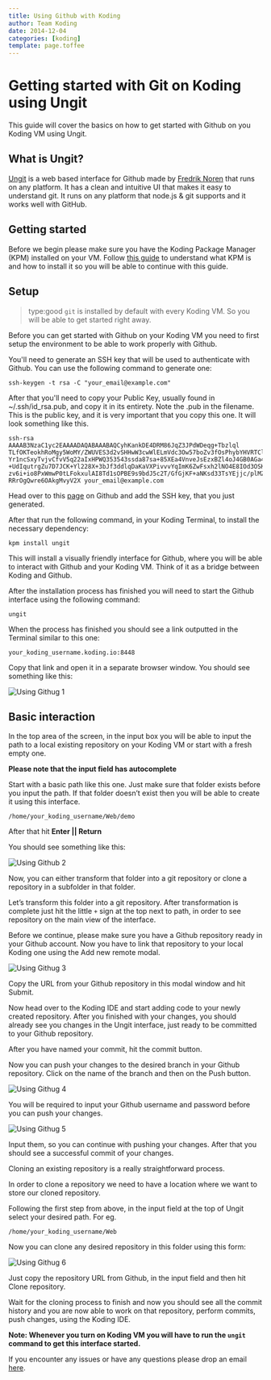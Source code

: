 ```yaml
---
title: Using Github with Koding
author: Team Koding
date: 2014-12-04
categories: [koding]
template: page.toffee
---
```


# Getting started with Git on Koding using Ungit

This guide will cover the basics on how to get started with Github on you Koding VM using Ungit.

## What is Ungit?

[Ungit](https://github.com/FredrikNoren/ungit) is a web based interface for Github made by [Fredrik Noren](https://github.com/FredrikNoren) that runs on any platform. It has a clean and intuitive UI that makes it easy to understand git. It runs on any platform that node.js & git supports and it works well with GitHub. 

## Getting started

Before we begin please make sure you have the Koding Package Manager (KPM) installed on your VM. Follow [this guide](http://learn.koding.com/kpm) to understand what KPM is and how to install it so you will be able to continue with this guide.

## Setup

> type:good
> `git` is installed by default with every Koding VM. So you will be able to get started right away.

Before you can get started with Github on your Koding VM you need to first setup the environment to be able to work properly with Github.

You'll need to generate an SSH key that will be used to authenticate with Github. You can use the following command to generate one:

```
ssh-keygen -t rsa -C "your_email@example.com"
```

After that you'll need to copy your Public Key, usually found in ~/.ssh/id_rsa.pub, and copy it in its entirety. Note the .pub in the filename. This is the public key, and it is very important that you copy this one. It will look something like this.

```
ssh-rsa AAAAB3NzaC1yc2EAAAADAQABAAABAQCyhKankDE4DRM86JqZ3JPdWDeqg+Tbzlql
TLfOKTeokhRoMgy5WoMY/ZWUVES3d2vSHHwW3cwWlELmVdc3Ow57boZv3fOsPhybYHVRTClX
Yr1ncSxyTvjvCfvV5q22aIxHPWQ353543ssda87sa+85XEa4VnveJsEzxBZl4oJ4GB0AGa48
+UdIqutrgZu7D7JCK+Yl228X+3bJf3ddlqDaKaVXPivvvYqImK6ZwFsxh2lNO4E8IOd3OSK9
zv6i+io8PxWmwP0tLFokxulAI8Td1sOPBE9s9bdJ5c2T/GfGjKF+aNKsd33TsYEjjc/plMZm
RRrOgQwre6OAkgMvyV2X your_email@example.com
```

Head over to this [page](https://github.com/settings/ssh) on Github and add the SSH key, that you just generated.

After that run the following command, in your Koding Terminal, to install the necessary dependency:

```
kpm install ungit
```

This will install a visually friendly interface for Github, where you will be able to interact with Github and your Koding VM. Think of it as a bridge between Koding and Github.

After the installation process has finished you will need to start the Github interface using the following command:

```
ungit
```

When the process has finished you should see a link outputted in the Terminal similar to this one:

```
your_koding_username.koding.io:8448
```

Copy that link and open it in a separate browser window. You should see something like this:

![Using Githug 1](ungit1.png)

## Basic interaction

In the top area of the screen, in the input box you will be able to input the path to a local existing repository on your Koding VM or start with a fresh empty one.

__Please note that the input field has autocomplete__

Start with a basic path like this one. Just make sure that folder exists before you input the path. If that folder doesn’t exist then you will be able to create it using this interface.

```
/home/your_koding_username/Web/demo
```

After that hit **Enter || Return**
 
You should see something like this:

![Using Github 2](ungit2.png)

Now, you can either transform that folder into a git repository or clone a repository in a subfolder in that folder.

Let’s transform this folder into a git repository. After transformation is complete just hit the little `+` sign at the top next to path, in order to see repository on the main view of the interface.

Before we continue, please make sure you have a Github repository ready in your Github account. Now you have to link that repository to your local Koding one using the Add new remote modal.

![Using Githug 3](ungit3.png)

Copy the URL from your Github repository in this modal window and hit Submit.

Now head over to the Koding IDE and start adding code to your newly created repository. After you finished with your changes, you should already see you changes in the Ungit interface, just ready to be committed to your Github repository.

After you have named your commit, hit the commit button.

Now you can push your changes to the desired branch in your Github repository. Click on the name of the branch and then on the Push button.

![Using Githug 4](ungit4.png)

You will be required to input your Github username and password before you can push your changes.

![Using Githug 5](ungit5.png)

Input them, so you can continue with pushing your changes. After that you should see a successful commit of your changes.

Cloning an existing repository is a really straightforward process.

In order to clone a repository we need to have a location where we want to store our cloned repository.

Following the first step from above, in the input field at the top of Ungit select your desired path. For eg.

```
/home/your_koding_username/Web
```

Now you can clone any desired repository in this folder using this form:

![Using Githug 6](ungit6.png)

Just copy the repository URL from Github, in the input field and then hit Clone repository. 

Wait for the cloning process to finish and now you should see all the commit history and you are now able to work on that repository, perform commits, push changes, using the Koding IDE.

__Note: Whenever you turn on Koding VM you will have to run the `ungit` command to get this interface started.__

If you encounter any issues or have any questions please drop an email [here](mailto:support@koding.com).
